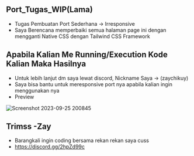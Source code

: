 ## Port_Tugas_WIP(Lama)
- Tugas Pembuatan Port Sederhana -> Irresponsive
- Saya Berencana memperbaiki semua halaman page ini dengan mengganti Native CSS dengan Tailwind CSS Framework


## Apabila Kalian Me Running/Execution Kode Kalian Maka Hasilnya
- Untuk lebih lanjut dm saya lewat discord, Nickname Saya -> (zaychikuy)
- Saya bisa bantu untuk meresponsive port nya apabila kalian ingin menggunakan nya
- Preview

![Screenshot 2023-09-25 200845](https://github.com/Ririena/port_tugas_wip_zay/assets/142820574/caad3969-880c-43d1-bc33-b9ab798aa13f)




## Trimss -Zay
- Barangkali ingin coding bersama rekan rekan saya cuss
- https://discord.gg/2hpZd99c

